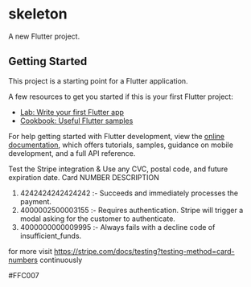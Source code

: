 # skeleton

A new Flutter project.

## Getting Started

This project is a starting point for a Flutter application.

A few resources to get you started if this is your first Flutter project:

- [Lab: Write your first Flutter app](https://docs.flutter.dev/get-started/codelab)
- [Cookbook: Useful Flutter samples](https://docs.flutter.dev/cookbook)

For help getting started with Flutter development, view the
[online documentation](https://docs.flutter.dev/), which offers tutorials,
samples, guidance on mobile development, and a full API reference.

Test the Stripe integration & Use any CVC, postal code, and future expiration date.
   Card NUMBER	            DESCRIPTION
1) 4242424242424242	:- Succeeds and immediately processes the payment.
2) 4000002500003155	:- Requires authentication. Stripe will trigger a modal asking for the customer to authenticate.
3) 4000000000009995	:- Always fails with a decline code of insufficient_funds.

for more visit https://stripe.com/docs/testing?testing-method=card-numbers
continuously 

#FFC007